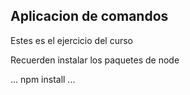 ## Aplicacion de comandos

Estes es el ejercicio del curso

Recuerden instalar los paquetes de node

...
npm install
...
